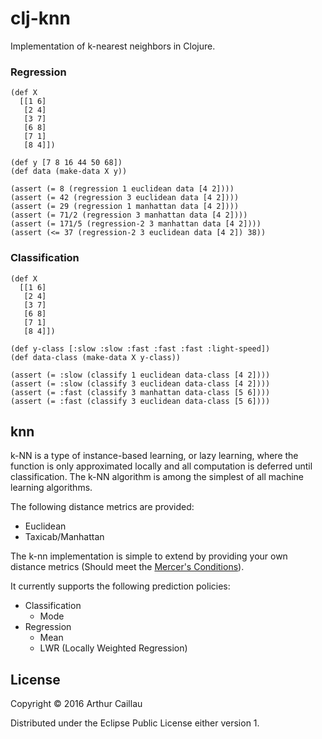 # clj-knn

Implementation of k-nearest neighbors in Clojure.

### Regression

```
(def X
  [[1 6]
   [2 4]
   [3 7]
   [6 8]
   [7 1]
   [8 4]])

(def y [7 8 16 44 50 68])
(def data (make-data X y))

(assert (= 8 (regression 1 euclidean data [4 2])))
(assert (= 42 (regression 3 euclidean data [4 2])))
(assert (= 29 (regression 1 manhattan data [4 2])))
(assert (= 71/2 (regression 3 manhattan data [4 2])))
(assert (= 171/5 (regression-2 3 manhattan data [4 2])))
(assert (<= 37 (regression-2 3 euclidean data [4 2]) 38))
```

### Classification

```
(def X
  [[1 6]
   [2 4]
   [3 7]
   [6 8]
   [7 1]
   [8 4]])

(def y-class [:slow :slow :fast :fast :fast :light-speed])
(def data-class (make-data X y-class))

(assert (= :slow (classify 1 euclidean data-class [4 2])))
(assert (= :slow (classify 3 euclidean data-class [4 2])))
(assert (= :fast (classify 3 manhattan data-class [5 6])))
(assert (= :fast (classify 3 euclidean data-class [5 6])))
```

## knn

k-NN is a type of instance-based learning, or lazy learning, where the function is only approximated locally and all computation is deferred until classification. The k-NN algorithm is among the simplest of all machine learning algorithms.

The following distance metrics are provided:
* Euclidean
* Taxicab/Manhattan

The k-nn implementation is simple to extend by providing your own distance metrics (Should meet the [Mercer's Conditions](https://en.wikipedia.org/wiki/Mercer%27s_condition)).

It currently supports the following prediction policies:
* Classification
  * Mode
* Regression
  * Mean
  * LWR (Locally Weighted Regression)

## License

Copyright © 2016 Arthur Caillau

Distributed under the Eclipse Public License either version 1.
